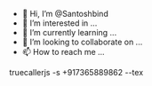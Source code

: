 - 👋 Hi, I’m @Santoshbind
- 👀 I’m interested in ...
- 🌱 I’m currently learning ...
- 💞️ I’m looking to collaborate on ...
- 📫 How to reach me ...

<!---
Santoshbind/Santoshbind is a ✨ special ✨ repository because its `README.md` (this file) appears on your GitHub profile.
You can click the Preview link to take a look at your changes.
--->truecallerjs  -s +917365889862 --tex
